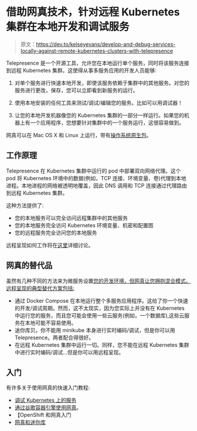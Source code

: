 # 借助网真技术，针对远程 Kubernetes 集群在本地开发和调试服务

> 原文：<https://dev.to/kelseyevans/develop-and-debug-services-locally-against-remote-kubernetes-clusters-with-telepresence>

Telepresence 是一个开源工具，允许您在本地运行单个服务，同时将该服务连接到远程 Kubernetes 集群。这使得从事多服务应用的开发人员能够:

1.  对单个服务进行快速本地开发，即使该服务依赖于集群中的其他服务。对您的服务进行更改，保存，您可以立即看到新服务的运行。

2.  使用本地安装的任何工具来测试/调试/编辑您的服务。比如可以用调试器！

3.  让您的本地开发机器像您的 Kubernetes 集群的一部分一样运行。如果您的机器上有一个应用程序，您想要针对集群中的一个服务运行，这很容易做到。

网真可以在 Mac OS X 和 Linux 上运行，带有[操作系统原生包](https://www.telepresence.io/reference/install)。

## 工作原理

Telepresence 在 Kubernetes 集群中运行的 pod 中部署双向网络代理。这个 pod 将 Kubernetes 环境中的数据(例如，TCP 连接、环境变量、卷)代理到本地进程。本地进程的网络被透明地覆盖，因此 DNS 调用和 TCP 连接通过代理路由到远程 Kubernetes 集群。

这种方法提供了:

*   您的本地服务可以完全访问远程集群中的其他服务
*   您的本地服务完全访问 Kubernetes 环境变量、机密和配置图
*   您的远程服务完全访问您的本地服务

远程呈现如何工作将在[这里](https://www.telepresence.io/discussion/how-it-works)详细讨论。

## 网真的替代品

虽然有几种不同的方法来为微服务设置[您的开发环境，但网真让您拥抱混合模式。远程呈现的典型替代方案包括:](https://www.datawire.io/guide/development/development-environments-microservices/)

*   通过 Docker Compose 在本地运行整个多服务应用程序。这给了你一个快速的开发/调试周期。然而，这不太现实，因为您实际上并没有在 Kubernetes 中运行您的服务，而且您可能会使用一些云服务(例如，一个数据库),这些云服务在本地可能不容易使用。
*   迷你库贝。你不能用 minikube 本身进行实时编码/调试，但是你可以用 Telepresence。两者配合得很好。
*   在远程 Kubernetes 集群中运行一切。同样，您不能在远程 Kubernetes 集群中进行实时编码/调试...但是你可以用远程呈现。

## 入门

有许多关于使用网真的快速入门教程:

*   [调试 Kubernetes 上的服务](https://www.telepresence.io/tutorials/kubernetes)
*   [通过谷歌容器引擎使用网真](https://cloud.google.com/community/tutorials/developing-services-with-k8s)。
*   【OpenShift 和网真入门
*   [网真和迷你库](https://www.telepresence.io/tutorials/minikube-vpn)